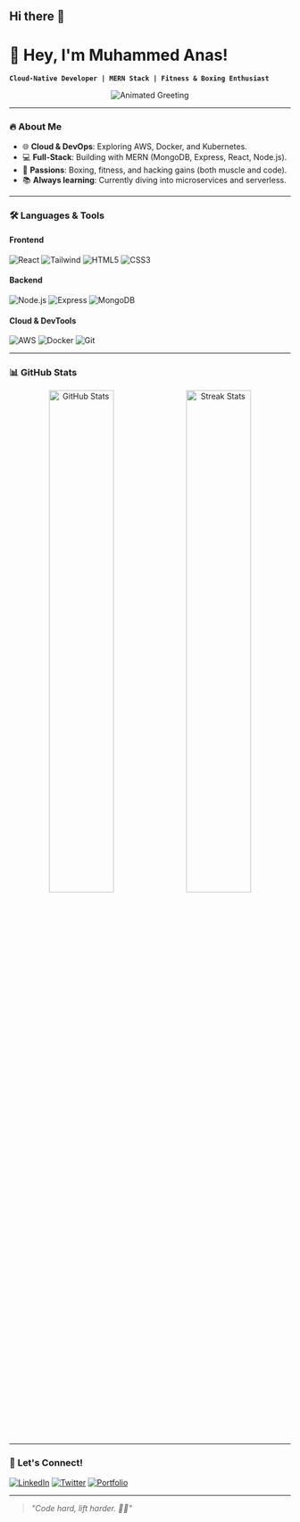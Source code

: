 ## Hi there 👋
# 🚀 Hey, I'm Muhammed Anas!  
**`Cloud-Native Developer | MERN Stack | Fitness & Boxing Enthusiast`**  

<div align="center">
  <img src="https://readme-typing-svg.demolab.com?font=Fira+Code&pause=1000&color=00C4FF&width=435&lines=Building+Scalable+Web+Apps;Cloud+Learner+☁️;Boxing+🥊+%7C+Fitness+💪;Open+to+Collaborate!&center=true" alt="Animated Greeting">
</div>

---

### 🔥 **About Me**  
- 🌐 **Cloud & DevOps**: Exploring AWS, Docker, and Kubernetes.  
- 💻 **Full-Stack**: Building with MERN (MongoDB, Express, React, Node.js).  
- 🥊 **Passions**: Boxing, fitness, and hacking gains (both muscle and code).  
- 📚 **Always learning**: Currently diving into microservices and serverless.  

---

### 🛠️ **Languages & Tools**  
#### **Frontend**  
![React](https://img.shields.io/badge/React-61DAFB?style=for-the-badge&logo=react&logoColor=black)
![Tailwind](https://img.shields.io/badge/Tailwind_CSS-38B2AC?style=for-the-badge&logo=tailwind-css&logoColor=white)
![HTML5](https://img.shields.io/badge/HTML5-E34F26?style=for-the-badge&logo=html5&logoColor=white)
![CSS3](https://img.shields.io/badge/CSS3-1572B6?style=for-the-badge&logo=css3&logoColor=white)  

#### **Backend**  
![Node.js](https://img.shields.io/badge/Node.js-339933?style=for-the-badge&logo=node.js&logoColor=white)
![Express](https://img.shields.io/badge/Express-000000?style=for-the-badge&logo=express&logoColor=white)
![MongoDB](https://img.shields.io/badge/MongoDB-47A248?style=for-the-badge&logo=mongodb&logoColor=white)  

#### **Cloud & DevTools**  
![AWS](https://img.shields.io/badge/AWS-FF9900?style=for-the-badge&logo=amazon-aws&logoColor=white)
![Docker](https://img.shields.io/badge/Docker-2496ED?style=for-the-badge&logo=docker&logoColor=white)
![Git](https://img.shields.io/badge/Git-F05032?style=for-the-badge&logo=git&logoColor=white)  

---

### 📊 **GitHub Stats**  
<div align="center">
  <img src="https://github-readme-stats.vercel.app/api?username=anas-muhmed&show_icons=true&theme=radical" alt="GitHub Stats" width="48%">
  <img src="https://github-readme-streak-stats.herokuapp.com/?user=anas-muhmed&theme=radical" alt="Streak Stats" width="48%">
</div>

---

### 🌟 **Let's Connect!**  
[![LinkedIn](https://img.shields.io/badge/LinkedIn-0077B5?style=for-the-badge&logo=linkedin&logoColor=white)](https://linkedin.com/in/your-profile)
[![Twitter](https://img.shields.io/badge/Twitter-1DA1F2?style=for-the-badge&logo=twitter&logoColor=white)](https://twitter.com/your-handle)
[![Portfolio](https://img.shields.io/badge/Portfolio-FF5722?style=for-the-badge&logo=google-chrome&logoColor=white)](https://your-portfolio-link)  

---

> _"Code hard, lift harder. 🏋️‍♂️"_  

